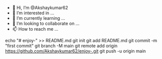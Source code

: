 - 👋 Hi, I’m @Akshaykumar62
- 👀 I’m interested in ...
- 🌱 I’m currently learning ...
- 💞️ I’m looking to collaborate on ...
- 📫 How to reach me ...

<!---
Akshaykumar62/Akshaykumar62 is a ✨ special ✨ repository because its `README.md` (this file) appears on your GitHub profile.
You can click the Preview link to take a look at your changes.
--->

echo "# enjoy-" >> README.md
git init
git add README.md
git commit -m "first commit"
git branch -M main
git remote add origin https://github.com/Akshaykumar62/enjoy-.git
git push -u origin main

